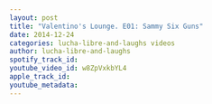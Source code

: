 ```yaml
---
layout: post
title: "Valentino's Lounge. E01: Sammy Six Guns"
date: 2014-12-24
categories: lucha-libre-and-laughs videos
author: lucha-libre-and-laughs
spotify_track_id: 
youtube_video_id: w8ZpVxkbYL4
apple_track_id: 
youtube_metadata: 
---
```

